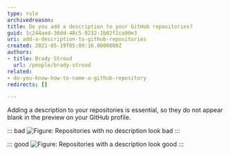 ```yaml
---
type: rule
archivedreason: 
title: Do you add a description to your GitHub repositories?
guid: 1c244aed-36dd-48c5-9232-1b02f2ca90e3
uri: add-a-description-to-github-repositories
created: 2021-05-19T05:09:16.0000000Z
authors:
- title: Brady Stroud
  url: /people/brady-stroud
related:
- do-you-know-how-to-name-a-github-repository
redirects: []

---
```


Adding a description to your repositories is essential, so they do not appear blank in the preview on your GitHub profile.

::: bad
![Figure: Repositories with no description look bad](bad-no-description.png)
:::

::: good
![Figure: Repositories with a description look good](good-nice-description.png)
:::

<!--endintro-->
